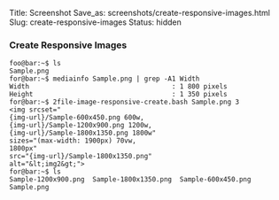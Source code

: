 Title: Screenshot
Save_as: screenshots/create-responsive-images.html
Slug: create-responsive-images
Status: hidden

### Create Responsive Images
```console
foo@bar:~$ ls
Sample.png
for@bar:~$ mediainfo Sample.png | grep -A1 Width
Width                                    : 1 800 pixels
Height                                   : 1 350 pixels
for@bar:~$ 2file-image-responsive-create.bash Sample.png 3
<img srcset="
{img-url}/Sample-600x450.png 600w,
{img-url}/Sample-1200x900.png 1200w,
{img-url}/Sample-1800x1350.png 1800w"
sizes="(max-width: 1900px) 70vw,
1800px"
src="{img-url}/Sample-1800x1350.png"
alt="&lt;img2&gt;">
for@bar:~$ ls
Sample-1200x900.png  Sample-1800x1350.png  Sample-600x450.png  Sample.png
```
